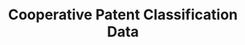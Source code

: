 ---
layout: default
bigquery: https://console.cloud.google.com/bigquery?p=patents-public-data&d=cpc&page=dataset
citation: '“Cooperative Patent Classification” by the EPO and USPTO, for public use. '
contributors: EPO, USPTO
cost: None
description: Cooperative Patent Classification Data contains the scheme and definitions
  of the Cooperative Patent Classification system for classifying patent documents.
  The CPC is the result of a partnership between the EPO and the USPTO in their joint
  effort to develop a common, internationally compatible classification system for
  technical documents, in particular patent publications, which will be used by both
  offices in the patent granting process
documentation: https://www.cooperativepatentclassification.org/cpcSchemeAndDefinitions
last_edit: 04/09/2022, 15:59:41
location: https://www.cooperativepatentclassification.org/index
maintained_by: USPTO, EPO
schema_fields:
- ipc_concordant
- applicationReferences
- notAllocatable
- child_groups
- dateRevised
- date_revised
- limitingReferences
- status
- additional_only
- glossary
- ipcConcordant
- residual_references
- childGroups
- level
- not_allocatable
- breakdown_code
- definition
- titleFull
- informativeReferences
- parents
- title_part
- informative_references
- titlePart
- breakdownCode
- synonyms
- application_references
- children
- sizeCache
- limiting_references
- title_full
- residualReferences
- symbol
shortname: cooperative_patent_classification
tags:
- patents
- science
title: Cooperative Patent Classification Data
uuid: 984374a7-16e9-4b35-9445-458daceb01bf
---